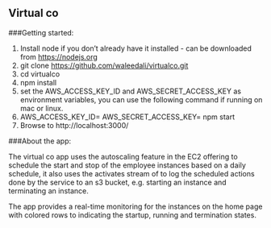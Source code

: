 ## Virtual co

###Getting started:
1.	Install node if you don’t already have it installed - can be downloaded from https://nodejs.org
2.	git clone  https://github.com/waleedali/virtualco.git
3.	cd virtualco
4.	npm install
5.	set the AWS_ACCESS_KEY_ID and AWS_SECRET_ACCESS_KEY as environment variables, you can use the following command if running on mac or linux.
6.	AWS_ACCESS_KEY_ID=<access-key> AWS_SECRET_ACCESS_KEY=<secret-key> npm start
7.	Browse to http://localhost:3000/


###About the app:

The virtual co app uses the autoscaling feature in the EC2 offering to schedule the start and stop of the employee instances based on a daily schedule, it also uses the activates stream of to log the scheduled actions done by the service to an s3 bucket, e.g. starting an instance and terminating an instance.

The app provides a real-time monitoring for the instances on the home page with colored rows to indicating the startup, running and termination states.


